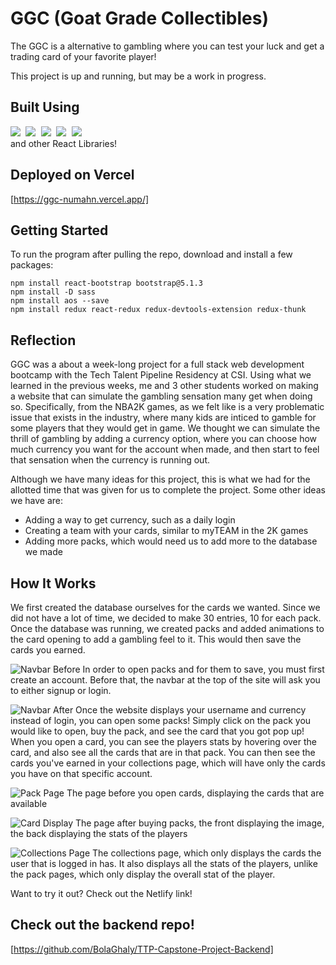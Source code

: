 # GGC (Goat Grade Collectibles)
The GGC is a alternative to gambling where you can test your luck and get a trading card of your favorite player!

This project is up and running, but may be a work in progress.

## Built Using
<div>
  <kbd> <img src="https://img.shields.io/badge/javascript-%23323330.svg?style=for-the-badge&logo=javascript&logoColor=%23F7DF1E" /> </kbd>
  <kbd> <img src="https://img.shields.io/badge/react-%2320232a.svg?style=for-the-badge&logo=react&logoColor=%2361DAFB" /> </kbd>
  <kbd> <img src="https://img.shields.io/badge/redux-%23593d88.svg?style=for-the-badge&logo=redux&logoColor=white" /> </kbd>
  <kbd> <img src="https://img.shields.io/badge/SASS-hotpink.svg?style=for-the-badge&logo=SASS&logoColor=white" /> </kbd>
  <kbd> <img src="https://img.shields.io/badge/netlify-%23000000.svg?style=for-the-badge&logo=netlify&logoColor=#00C7B7" /> </kbd>
</div>
and other React Libraries!

## Deployed on Vercel
[https://ggc-numahn.vercel.app/]

## Getting Started
To run the program after pulling the repo, download and install a few packages:
```
npm install react-bootstrap bootstrap@5.1.3
npm install -D sass
npm install aos --save
npm install redux react-redux redux-devtools-extension redux-thunk
```


## Reflection
GGC was a about a week-long project for a full stack web development bootcamp with the Tech Talent Pipeline Residency at CSI. Using what we learned in the previous weeks, me and 3 other students worked on making a website that can simulate the gambling sensation many get when doing so. Specifically, from the NBA2K games, as we felt like is a very problematic issue that exists in the industry, where many kids are inticed to gamble for some players that they would get in game. We thought we can simulate the thrill of gambling by adding a currency option, where you can choose how much currency you want for the account when made, and then start to feel that sensation when the currency is running out.

Although we have many ideas for this project, this is what we had for the allotted time that was given for us to complete the project. Some other ideas we have are: 
* Adding a way to get currency, such as a daily login
* Creating a team with your cards, similar to myTEAM in the 2K games
* Adding more packs, which would need us to add more to the database we made

## How It Works

We first created the database ourselves for the cards we wanted. Since we did not have a lot of time, we decided to make 30 entries, 10 for each pack. Once the database was running, we created packs and added animations to the card opening to add a gambling feel to it. This would then save the cards you earned.

![Navbar Before](https://raw.githubusercontent.com/nali556/NBAGatchaFrontend/main/images/NavbarBefore.png)
In order to open packs and for them to save, you must first create an account. Before that, the navbar at the top of the site will ask you to either signup or login.

![Navbar After](https://raw.githubusercontent.com/nali556/NBAGatchaFrontend/main/images/NavbarAfter.png)
 Once the website displays your username and currency instead of login, you can open some packs! Simply click on the pack you would like to open, buy the pack, and see the card that you got pop up! When you open a card, you can see the players stats by hovering over the card, and also see all the cards that are in that pack. You can then see the cards you've earned in your collections page, which will have only the cards you have on that specific account. 

 ![Pack Page](https://raw.githubusercontent.com/nali556/NBAGatchaFrontend/main/images/CardPage.png)
 The page before you open cards, displaying the cards that are available

 ![Card Display](https://raw.githubusercontent.com/nali556/NBAGatchaFrontend/main/images/CardDisplay.png)
 The page after buying packs, the front displaying the image, the back displaying the stats of the players

 ![Collections Page](https://raw.githubusercontent.com/nali556/NBAGatchaFrontend/main/images/CollectionPage.png)
 The collections page, which only displays the cards the user that is logged in has. It also displays all the stats of the players, unlike the pack pages, which only display the overall stat of the player.

 Want to try it out? Check out the Netlify link!


## Check out the backend repo!
[https://github.com/BolaGhaly/TTP-Capstone-Project-Backend]
